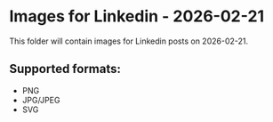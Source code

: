 # Images for Linkedin - 2026-02-21

This folder will contain images for Linkedin posts on 2026-02-21.

## Supported formats:
- PNG
- JPG/JPEG
- SVG
